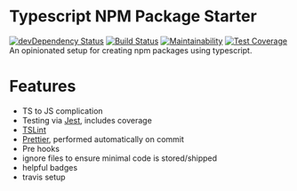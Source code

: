Typescript NPM Package Starter
=========================

[![devDependency Status](https://david-dm.org/timreynolds/typescript-npm-package-starter/dev-status.svg)](https://david-dm.org/timreynolds/typescript-npm-package-starter#info=devDependencies)
[![Build Status](https://travis-ci.org/timReynolds/typescript-npm-package-starter.svg?branch=master)](https://travis-ci.org/timReynolds/typescript-npm-package-starter)
[![Maintainability](https://api.codeclimate.com/v1/badges/99ef9fd41a78d421248e/maintainability)](https://codeclimate.com/github/timReynolds/typescript-npm-package-starter/maintainability)
[![Test Coverage](https://api.codeclimate.com/v1/badges/99ef9fd41a78d421248e/test_coverage)](https://codeclimate.com/github/timReynolds/typescript-npm-package-starter/test_coverage)
An opinionated setup for creating npm packages using typescript.

# Features

* TS to JS complication
* Testing via [Jest](https://github.com/facebook/jest), includes coverage
* [TSLint](https://palantir.github.io/tslint/)
* [Prettier](https://github.com/prettier/prettier), performed automatically on commit
* Pre hooks
* ignore files to ensure minimal code is stored/shipped
* helpful badges
* travis setup
